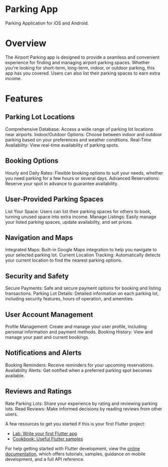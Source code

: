 # Parking App

Parking Application for iOS and Android.

# Overview

The Airport Parking app is designed to provide a seamless and convenient experience for finding and managing airport parking spaces. Whether you're looking for short-term, long-term, indoor, or outdoor parking, this app has you covered. Users can also list their parking spaces to earn extra income.

# Features

## Parking Lot Locations
Comprehensive Database: Access a wide range of parking lot locations near airports.
Indoor/Outdoor Options: Choose between indoor and outdoor parking based on your preferences and weather conditions.
Real-Time Availability: View real-time availability of parking spots.

## Booking Options
Hourly and Daily Rates: Flexible booking options to suit your needs, whether you need parking for a few hours or several days.
Advanced Reservations: Reserve your spot in advance to guarantee availability.

## User-Provided Parking Spaces
List Your Space: Users can list their parking spaces for others to book, turning unused space into extra income.
Manage Listings: Easily manage your listed parking spaces, update availability, and set prices.

## Navigation and Maps
Integrated Maps: Built-in Google Maps integration to help you navigate to your selected parking lot.
Current Location Tracking: Automatically detects your current location to find the nearest parking options.

## Security and Safety
Secure Payments: Safe and secure payment options for booking and listing transactions.
Parking Lot Details: Detailed information on each parking lot, including security features, hours of operation, and amenities.

## User Account Management
Profile Management: Create and manage your user profile, including personal information and payment methods.
Booking History: View and manage your past and current bookings.

## Notifications and Alerts
Booking Reminders: Receive reminders for your upcoming reservations.
Availability Alerts: Get notified when a preferred parking spot becomes available.

## Reviews and Ratings
Rate Parking Lots: Share your experience by rating and reviewing parking lots.
Read Reviews: Make informed decisions by reading reviews from other users.

A few resources to get you started if this is your first Flutter project:

- [Lab: Write your first Flutter app](https://docs.flutter.dev/get-started/codelab)
- [Cookbook: Useful Flutter samples](https://docs.flutter.dev/cookbook)

For help getting started with Flutter development, view the
[online documentation](https://docs.flutter.dev/), which offers tutorials,
samples, guidance on mobile development, and a full API reference.
